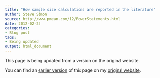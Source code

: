 ```yaml
---
title: "How sample size calculations are reported in the literature"
author: Steve Simon
source: http://www.pmean.com/12/PowerStatements.html
date: 2012-02-23
categories:
- Blog post
tags:
- Being updated
output: html_document
---
```


This page is being updated from a version on the original website.

<!---More--->

You can find an [earlier version][sim1] of this page on my [original website][sim2].

[sim1]: http://www.pmean.com/12/PowerStatements.html
[sim2]: http://www.pmean.com/original_site.html
